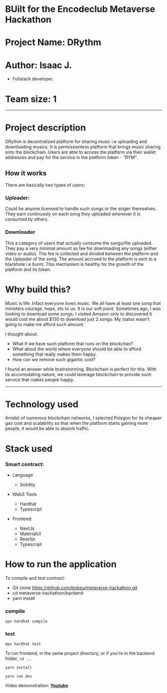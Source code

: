 # BUilt for the Encodeclub Metaverse Hackathon

# Project Name: DRythm
# Author: Isaac J. 
  - Fullstack developer.

# Team size: 1

-----------------------

# Project description

DRythm is decentralized platform for sharing music i.e uploading and downloading musics. It is permissionless platform that brings music sharing onto the blockchain. Users are able to access the platform via their wallet addresses and pay for the service in the platform token - *"RYM"*. 

## How it works
There are basically two types of users: 

### Uploader: 
Could be anyone licensed to handle such songs or the singer themselves.
They earn continuosly on each song they uploaded whenever it is consumed by others.

### Downloader
This a category of users that actually consume the songs/file uploaded. They pay a very minimal amount as fee for downloading any songs (either video or audio). The fee is collected and divided between the platform and the Uploader of the song. 
The amount accrued to the platform is sent to a blackhole i.e burnt. This mechanism is healthy for the growth of the platform and its token.

# Why build this?
Music is life. Infact everyone loves music. We all have at least one song that ministers courage, hope, etc to us. It is our soft point. Sometimes ago, I was looking to download some songs. I visited Amazon only to discovered it would cost me about $130 to download just 2 songs. My status wasn't going to make me afford such amount. 

I thought about: 

- What if we have such platform that runs on the blockchan?
- What about the world where everyone should be able to afford something that really makes them happy.
- How can we remove such gigantic cost?

I found an answer while brainstorming. Blockchain is perfect for this. With its accomodating nature, we could leverage blockchain to provide such service that makes people happy.

-----------------------

# Technology used
Amidst of numerous blockchain networks, I selected Polygon for its cheaper gas cost and scalability so that when the platform starts gaining more people, it would be able to absorb traffic.

# Stack used
### Smart contract:
- Language
  - Solidity

- Web3 Tools
  - Hardhat
  - Typescript

- Frontend: 
  - NextJs
  - MaterialUI
  - Reactjs
  - Typescript

# How to run the application
To compile and test contract:

- Git clone https://github.com/bobeu/metaverse-hackathon.git
- cd metaverse-hackathon/backend
- yarn install

### compile
```
npx hardhat compile

```

### test
```
mpx hardhat test

```


To run frontend, in the same project directory, or if you're in the backend folder, `cd ..`.

```
yarn install

```

```
yarn run dev

```

Video demonstration: **[Youtube](https://youtu.be/mbzbTWRRnWE)**
